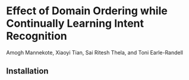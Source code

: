 # Effect of Domain Ordering while Continually Learning Intent Recognition

Amogh Mannekote, Xiaoyi Tian, Sai Ritesh Thela, and Toni Earle-Randell

## Installation

